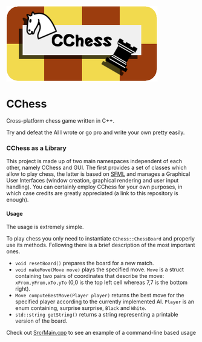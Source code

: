 ![](https://github.com/AndreaLu/CChess/blob/master/cchess.png?raw=true)
# CChess
Cross-platform chess game written in C++.

Try and defeat the AI I wrote or go pro and write your own pretty easily.

### CChess as a Library

This project is made up of two main namespaces independent of each other, namely CChess and GUI. The first provides a set of classes which allow to play chess, the latter is based on [SFML](http://www.sfml-dev.org/) and manages a Graphical User Interfaces (window creation, graphical rendering and user input handling). You can certainly employ CChess for your own purposes, in which case credits are greatly appreciated (a link to this repository is enough).

#### Usage
The usage is extremely simple.

To play chess you only need to instantiate `CChess::ChessBoard` and properly use its methods. Following there is a brief description of the most important ones.
- `void resetBoard()` prepares the board for a new match.
- `void makeMove(Move move)` plays the specified move. `Move` is a struct containing two pairs of coordinates that describe the move: `xFrom,yFrom,xTo,yTo` (0,0 is the top left cell whereas 7,7 is the bottom right).
- `Move computeBestMove(Player player)` returns the best move for the specified player according to the currently implemented AI. `Player` is an enum containing, surprise surprise, `Black` and `White`.
- `std::string getString()` returns a string representing a printable version of the board.

Check out [Src/Main.cpp](https://github.com/AndreaLu/CChess/blob/master/Src/Main.cpp#L19) to see an example of a command-line based usage
